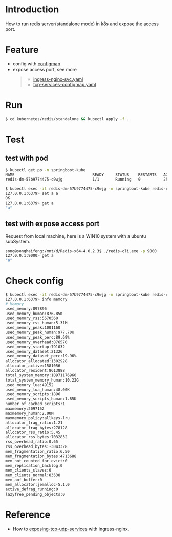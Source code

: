 # Introduction
How to run redis server(standalone mode) in k8s and expose the access port.

# Feature
- config with [configmap](./kubernetes/redis/standalone/redis-configmap.yaml)
- expose access port, see more
   > *  [ingress-nginx-svc.yaml](./kubernetes/redis/standalone/ingress-nginx-svc.yaml)<br>
   > * [tcp-services-configmap.yaml](./kubernetes/redis/standalone/tcp-services-configmap.yaml)

# Run 
```bash
$ cd kubernetes/redis/standalone && kubectl apply -f . 
```

# Test

## test with pod
```bash
$ kubectl get po -n springboot-kube
NAME                                  READY     STATUS    RESTARTS   AGE
redis-dm-57b9774475-c9wjg             1/1       Running   0          2h

$ kubectl exec -it redis-dm-57b9774475-c9wjg -n springboot-kube redis-cli
127.0.0.1:6379> set a a
OK
127.0.0.1:6379> get a
"a"
```

## test with expose access port
Request from local machine, here is a WIN10 system with a ubuntu subSystem.
```bash
song@songhaifeng:/mnt/d/Redis-x64-4.0.2.3$ ./redis-cli.exe -p 9000
127.0.0.1:9000> get a
"a"
```

# Check config
```bash
$ kubectl exec -it redis-dm-57b9774475-c9wjg -n springboot-kube redis-cli
127.0.0.1:6379> info memory
# Memory
used_memory:897896
used_memory_human:876.85K
used_memory_rss:5570560
used_memory_rss_human:5.31M
used_memory_peak:1001160
used_memory_peak_human:977.70K
used_memory_peak_perc:89.69%
used_memory_overhead:876570
used_memory_startup:791032
used_memory_dataset:21326
used_memory_dataset_perc:19.96%
allocator_allocated:1302928
allocator_active:1581056
allocator_resident:8613888
total_system_memory:10971176960
total_system_memory_human:10.22G
used_memory_lua:49152
used_memory_lua_human:48.00K
used_memory_scripts:1896
used_memory_scripts_human:1.85K
number_of_cached_scripts:1
maxmemory:2097152
maxmemory_human:2.00M
maxmemory_policy:allkeys-lru
allocator_frag_ratio:1.21
allocator_frag_bytes:278128
allocator_rss_ratio:5.45
allocator_rss_bytes:7032832
rss_overhead_ratio:0.65
rss_overhead_bytes:-3043328
mem_fragmentation_ratio:6.50
mem_fragmentation_bytes:4713688
mem_not_counted_for_evict:0
mem_replication_backlog:0
mem_clients_slaves:0
mem_clients_normal:83538
mem_aof_buffer:0
mem_allocator:jemalloc-5.1.0
active_defrag_running:0
lazyfree_pending_objects:0
```

# Reference
-  How to [exposing-tcp-udp-services](https://kubernetes.github.io/ingress-nginx/user-guide/exposing-tcp-udp-services/) with ingress-nginx.
